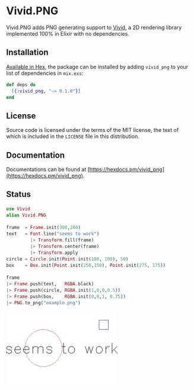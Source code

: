 # Vivid.PNG

Vivid.PNG adds PNG generating support to [Vivid](https://hex.pm/packages/vivid),
a 2D rendering library implemented 100% in Elixir with no dependencies.

## Installation

[Available in Hex](https://hex.pm/packages/vivid_png), the package can be installed
by adding `vivid_png` to your list of dependencies in `mix.exs`:

```elixir
def deps do
  [{:vivid_png, "~> 0.1.0"}]
end
```

## License

Source code is licensed under the terms of the MIT license, the text of which
is included in the `LICENSE` file in this distribution.

## Documentation

Documentations can be found at [https://hexdocs.pm/vivid_png](https://hexdocs.pm/vivid_png).

## Status

```elixir
use Vivid
alias Vivid.PNG

frame  = Frame.init(300,200)
text   = Font.line("seems to work")
         |> Transform.fill(frame)
         |> Transform.center(frame)
         |> Transform.apply
circle = Circle.init(Point.init(100, 100), 50)
box    = Box.init(Point.init(250,150), Point.init(275, 175))

frame
|> Frame.push(text,   RGBA.black)
|> Frame.push(circle, RGBA.init(1,0,0,0.5))
|> Frame.push(box,    RGBA.init(0,0,1, 0.75))
|> PNG.to_png("example.png")
```

![example.png](https://raw.githubusercontent.com/jamesotron/vivid_png.ex/master/priv/example.png)


